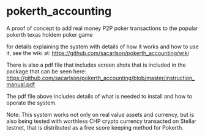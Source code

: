 # pokerth_accounting
A proof of concept to add real money P2P poker transactions to the popular  pokerth texas holdem poker game

for details explaining the system with details of how it works and how to use it, see the wiki at:
https://github.com/sacarlson/pokerth_accounting/wiki

There is also a pdf file that includes screen shots that is included in the package that can be seen here:
https://github.com/sacarlson/pokerth_accounting/blob/master/instruction_manual.pdf

The pdf file above includes details of what is needed to install and how to operate the system.

Note: This system works not only on real value assets and currency, but is also being tested with worthless CHP crypto currency transacted on Stellar testnet, that is distributed as a free score keeping method for Pokerth.

